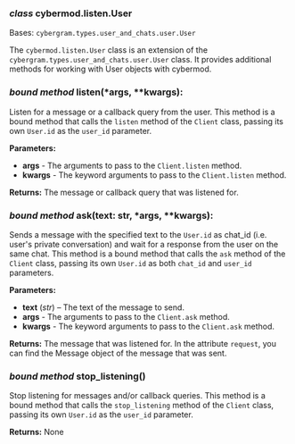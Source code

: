 ### *class* cybermod.listen.User

Bases: `cybergram.types.user_and_chats.user.User`

The `cybermod.listen.User` class is an extension of the `cybergram.types.user_and_chats.user.User` class. It provides additional
methods for working with User objects with cybermod.

### *bound method* listen(*args, **kwargs):

Listen for a message or a callback query from the user. This method is a bound method that calls the `listen` method of
the `Client`
class, passing its own `User.id` as the `user_id` parameter.

**Parameters:**

* **args** - The arguments to pass to the `Client.listen` method.
* **kwargs** - The keyword arguments to pass to the `Client.listen` method.

**Returns:**
The message or callback query that was listened for.

### *bound method* ask(text: str, *args, **kwargs):

Sends a message with the specified text to the `User.id` as chat_id (i.e. user's private conversation) and wait for a
response from the user on the same chat. This method is a bound
method that calls
the `ask` method of the `Client` class, passing its own `User.id` as both `chat_id` and `user_id` parameters.

**Parameters:**

* **text** (*str*) – The text of the message to send.
* **args** - The arguments to pass to the `Client.ask` method.
* **kwargs** - The keyword arguments to pass to the `Client.ask` method.

**Returns:**
The message that was listened for. In the attribute `request`, you can find the Message object of the message that was
sent.

### *bound method* stop_listening()

Stop listening for messages and/or callback queries. This method is a bound method that calls the `stop_listening`
method
of the `Client` class, passing its own `User.id` as the `user_id` parameter.

**Returns:**
None

